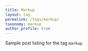 ```yaml
---
title: Markup
layout: tag
permalink: /tags/markup/
taxonomy: markup
author_profile: true
---
```


Sample post listing for the tag `markup`.
